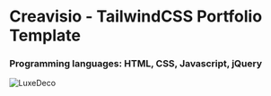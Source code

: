 <h1>Creavisio - TailwindCSS Portfolio Template</h1>
<h3>Programming languages: HTML, CSS, Javascript, jQuery</h3>

![LuxeDeco](https://github.com/skupta12/LuxeDeco/assets/89469062/0c78de20-6282-419d-b86f-3e93203a6a52)
